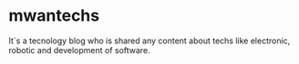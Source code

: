 # mwantechs
 It´s a tecnology blog who is shared any content about techs like electronic, robotic and development of software.
